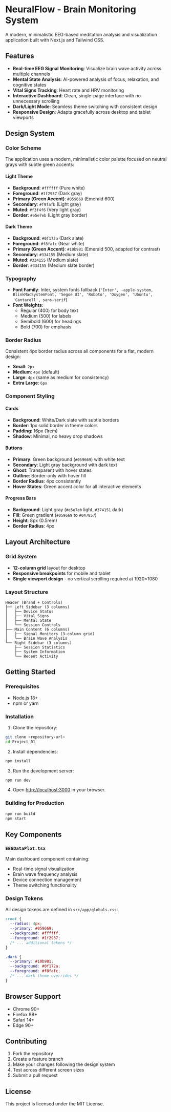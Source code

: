# NeuralFlow - Brain Monitoring System

A modern, minimalistic EEG-based meditation analysis and visualization application built with Next.js and Tailwind CSS.

## Features

- **Real-time EEG Signal Monitoring**: Visualize brain wave activity across multiple channels
- **Mental State Analysis**: AI-powered analysis of focus, relaxation, and cognitive states
- **Vital Signs Tracking**: Heart rate and HRV monitoring
- **Interactive Dashboard**: Clean, single-page interface with no unnecessary scrolling
- **Dark/Light Mode**: Seamless theme switching with consistent design
- **Responsive Design**: Adapts gracefully across desktop and tablet viewports

## Design System

### Color Scheme

The application uses a modern, minimalistic color palette focused on neutral grays with subtle green accents:

#### Light Theme
- **Background**: `#ffffff` (Pure white)
- **Foreground**: `#1f2937` (Dark gray)
- **Primary (Green Accent)**: `#059669` (Emerald 600)
- **Secondary**: `#f9fafb` (Light gray)
- **Muted**: `#f3f4f6` (Very light gray)
- **Border**: `#e5e7eb` (Light gray border)

#### Dark Theme
- **Background**: `#0f172a` (Dark slate)
- **Foreground**: `#f8fafc` (Near white)
- **Primary (Green Accent)**: `#10b981` (Emerald 500, adapted for contrast)
- **Secondary**: `#334155` (Medium slate)
- **Muted**: `#334155` (Medium slate)
- **Border**: `#334155` (Medium slate border)

### Typography

- **Font Family**: Inter, system fonts fallback (`'Inter', -apple-system, BlinkMacSystemFont, 'Segoe UI', 'Roboto', 'Oxygen', 'Ubuntu', 'Cantarell', sans-serif`)
- **Font Weights**: 
  - Regular (400) for body text
  - Medium (500) for labels
  - Semibold (600) for headings
  - Bold (700) for emphasis

### Border Radius

Consistent 4px border radius across all components for a flat, modern design:
- **Small**: `2px`
- **Medium**: `4px` (default)
- **Large**: `4px` (same as medium for consistency)
- **Extra Large**: `6px`

### Component Styling

#### Cards
- **Background**: White/Dark slate with subtle borders
- **Border**: 1px solid border in theme colors
- **Padding**: 16px (1rem)
- **Shadow**: Minimal, no heavy drop shadows

#### Buttons
- **Primary**: Green background (`#059669`) with white text
- **Secondary**: Light gray background with dark text
- **Ghost**: Transparent with hover states
- **Outline**: Border-only with hover fill
- **Border Radius**: 4px consistently
- **Hover States**: Green accent color for all interactive elements

#### Progress Bars
- **Background**: Light gray (`#e5e7eb` light, `#374151` dark)
- **Fill**: Green gradient (`#059669` to `#047857`)
- **Height**: 8px (0.5rem)
- **Border Radius**: 4px

## Layout Architecture

### Grid System
- **12-column grid** layout for desktop
- **Responsive breakpoints** for mobile and tablet
- **Single viewport design** - no vertical scrolling required at 1920×1080

### Layout Structure
```
Header (Brand + Controls)
├── Left Sidebar (3 columns)
│   ├── Device Status
│   ├── Vital Signs
│   ├── Mental State
│   └── Session Controls
├── Main Content (6 columns)
│   ├── Signal Monitors (3-column grid)
│   └── Brain Wave Analysis
└── Right Sidebar (3 columns)
    ├── Session Statistics
    ├── System Information
    └── Recent Activity
```

## Getting Started

### Prerequisites
- Node.js 18+ 
- npm or yarn

### Installation

1. Clone the repository:
```bash
git clone <repository-url>
cd Project_01
```

2. Install dependencies:
```bash
npm install
```

3. Run the development server:
```bash
npm run dev
```

4. Open [http://localhost:3000](http://localhost:3000) in your browser.

### Building for Production

```bash
npm run build
npm start
```

## Key Components

### `EEGDataPlot.tsx`
Main dashboard component containing:
- Real-time signal visualization
- Brain wave frequency analysis
- Device connection management
- Theme switching functionality

### Design Tokens

All design tokens are defined in `src/app/globals.css`:

```css
:root {
  --radius: 4px;
  --primary: #059669;
  --background: #ffffff;
  --foreground: #1f2937;
  /* ... additional tokens */
}

.dark {
  --primary: #10b981;
  --background: #0f172a;
  --foreground: #f8fafc;
  /* ... dark theme overrides */
}
```

## Browser Support

- Chrome 90+
- Firefox 88+
- Safari 14+
- Edge 90+

## Contributing

1. Fork the repository
2. Create a feature branch
3. Make your changes following the design system
4. Test across different screen sizes
5. Submit a pull request

## License

This project is licensed under the MIT License.